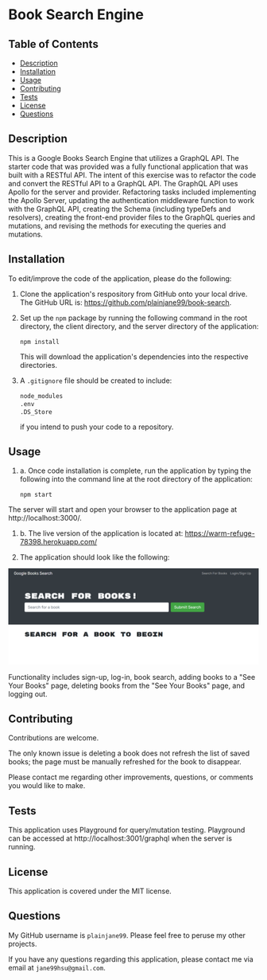# Book Search Engine 

## Table of Contents
* [Description](#description)
* [Installation](#installation)
* [Usage](#usage)
* [Contributing](#contributing)
* [Tests](#tests)
* [License](#license)
* [Questions](#questions)

## Description <a name="description"></a>
This is a Google Books Search Engine that utilizes a GraphQL API.  The starter code that was provided was a fully functional application that was built with a RESTful API.  The intent of this exercise was to refactor the code and convert the RESTful API to a GraphQL API.  The GraphQL API uses Apollo for the server and provider.  Refactoring tasks included implementing the Apollo Server, updating the authentication middleware function to work with the GraphQL API, creating the Schema (including typeDefs and resolvers), creating the front-end provider files to the GraphQL queries and mutations, and revising the methods for executing the queries and mutations.

## Installation <a name="installation"></a>
To edit/improve the code of the application, please do the following: 

1. Clone the application's respository from GitHub onto your local drive.  The GitHub URL is: https://github.com/plainjane99/book-search.

2. Set up the ```npm``` package by running the following command in the root directory, the client directory, and the server directory of the application: 
    
    ```
    npm install
    ```
    
    This will download the application's dependencies into the respective directories.
3. A ```.gitignore``` file should be created to include:
    ```
    node_modules
    .env
    .DS_Store
    ```
    if you intend to push your code to a repository.

## Usage <a name="usage"></a>

1. a.  Once code installation is complete, run the application by typing the following into the command line at the root directory of the application:

    ```
    npm start
    ```
    
The server will start and open your browser to the application page at http://localhost:3000/.    

1. b. The live version of the application is located at:  https://warm-refuge-78398.herokuapp.com/

2. The application should look like the following:

![Book_Search](./assets/Book-Search-Snip.png)

Functionality includes sign-up, log-in, book search, adding books to a "See Your Books" page, deleting books from the "See Your Books" page, and logging out.    

## Contributing <a name="contributing"></a>
Contributions are welcome.  

The only known issue is deleting a book does not refresh the list of saved books; the page must be manually refreshed for the book to disappear.  

Please contact me regarding other improvements, questions, or comments you would like to make.

## Tests <a name="tests"></a>
This application uses Playground for query/mutation testing.  Playground can be accessed at http://localhost:3001/graphql when the server is running.

## License <a name="license"></a>
This application is covered under the MIT license.

## Questions <a name="questions"></a>
My GitHub username is ```plainjane99```.  Please feel free to peruse my other projects.

If you have any questions regarding this application, please contact me via email at ```jane99hsu@gmail.com```.
  